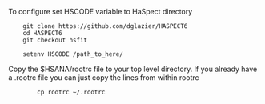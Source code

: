 To configure set HSCODE variable to HaSpect directory

   	    git clone https://github.com/dglazier/HASPECT6
 	    cd HASPECT6
 	    git checkout hsfit

	    setenv HSCODE /path_to_here/

Copy the $HSANA/rootrc file to your top level directory.
If you already have a .rootrc file you can just copy the lines from within rootrc

       	    cp rootrc ~/.rootrc


